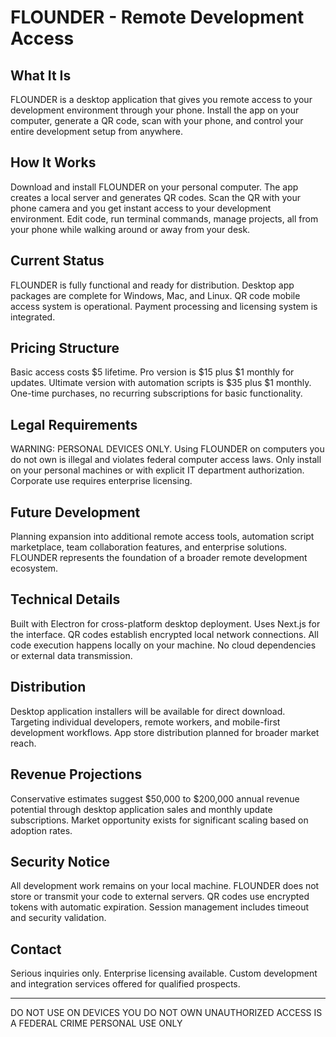 # FLOUNDER - Remote Development Access

## What It Is

FLOUNDER is a desktop application that gives you remote access to your development environment through your phone. Install the app on your computer, generate a QR code, scan with your phone, and control your entire development setup from anywhere.

## How It Works

Download and install FLOUNDER on your personal computer. The app creates a local server and generates QR codes. Scan the QR with your phone camera and you get instant access to your development environment. Edit code, run terminal commands, manage projects, all from your phone while walking around or away from your desk.

## Current Status

FLOUNDER is fully functional and ready for distribution. Desktop app packages are complete for Windows, Mac, and Linux. QR code mobile access system is operational. Payment processing and licensing system is integrated.

## Pricing Structure

Basic access costs $5 lifetime. Pro version is $15 plus $1 monthly for updates. Ultimate version with automation scripts is $35 plus $1 monthly. One-time purchases, no recurring subscriptions for basic functionality.

## Legal Requirements

WARNING: PERSONAL DEVICES ONLY. Using FLOUNDER on computers you do not own is illegal and violates federal computer access laws. Only install on your personal machines or with explicit IT department authorization. Corporate use requires enterprise licensing.

## Future Development

Planning expansion into additional remote access tools, automation script marketplace, team collaboration features, and enterprise solutions. FLOUNDER represents the foundation of a broader remote development ecosystem.

## Technical Details

Built with Electron for cross-platform desktop deployment. Uses Next.js for the interface. QR codes establish encrypted local network connections. All code execution happens locally on your machine. No cloud dependencies or external data transmission.

## Distribution

Desktop application installers will be available for direct download. Targeting individual developers, remote workers, and mobile-first development workflows. App store distribution planned for broader market reach.

## Revenue Projections

Conservative estimates suggest $50,000 to $200,000 annual revenue potential through desktop application sales and monthly update subscriptions. Market opportunity exists for significant scaling based on adoption rates.

## Security Notice

All development work remains on your local machine. FLOUNDER does not store or transmit your code to external servers. QR codes use encrypted tokens with automatic expiration. Session management includes timeout and security validation.

## Contact

Serious inquiries only. Enterprise licensing available. Custom development and integration services offered for qualified prospects.

---

DO NOT USE ON DEVICES YOU DO NOT OWN
UNAUTHORIZED ACCESS IS A FEDERAL CRIME
PERSONAL USE ONLY